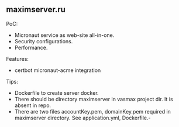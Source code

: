 ## maximserver.ru

PoC:
- Micronaut service as web-site all-in-one.
- Security configurations.
- Performance.


Features:
- certbot micronaut-acme integration

Tips:
- Dockerfile to create server docker. 
- There should be directory maximserver in vasmax project dir. It is absent in repo.
- There are two files accountKey.pem, domainKey.pem required in maximserver directory. See application.yml, Dockerfile.- 